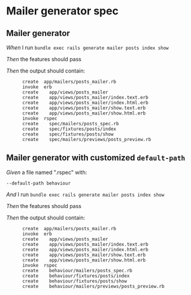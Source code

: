 # Mailer generator spec

## Mailer generator

_When_ I run `bundle exec rails generate mailer posts index show`

_Then_ the features should pass

_Then_ the output should contain:

```
      create  app/mailers/posts_mailer.rb
      invoke  erb
      create    app/views/posts_mailer
      create    app/views/posts_mailer/index.text.erb
      create    app/views/posts_mailer/index.html.erb
      create    app/views/posts_mailer/show.text.erb
      create    app/views/posts_mailer/show.html.erb
      invoke  rspec
      create    spec/mailers/posts_spec.rb
      create    spec/fixtures/posts/index
      create    spec/fixtures/posts/show
      create    spec/mailers/previews/posts_preview.rb
```

## Mailer generator with customized `default-path`

_Given_ a file named ".rspec" with:

```
--default-path behaviour
```

_And_ I run `bundle exec rails generate mailer posts index show`

_Then_ the features should pass

_Then_ the output should contain:

```
      create  app/mailers/posts_mailer.rb
      invoke  erb
      create    app/views/posts_mailer
      create    app/views/posts_mailer/index.text.erb
      create    app/views/posts_mailer/index.html.erb
      create    app/views/posts_mailer/show.text.erb
      create    app/views/posts_mailer/show.html.erb
      invoke  rspec
      create    behaviour/mailers/posts_spec.rb
      create    behaviour/fixtures/posts/index
      create    behaviour/fixtures/posts/show
      create    behaviour/mailers/previews/posts_preview.rb
```
